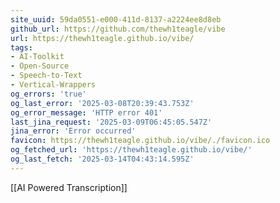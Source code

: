 ```yaml
---
site_uuid: 59da0551-e000-411d-8137-a2224ee8d8eb
github_url: https://github.com/thewh1teagle/vibe
url: https://thewh1teagle.github.io/vibe/
tags:
- AI-Toolkit
- Open-Source
- Speech-to-Text
- Vertical-Wrappers
og_errors: 'true'
og_last_error: '2025-03-08T20:39:43.753Z'
og_error_message: 'HTTP error 401'
last_jina_request: '2025-03-09T06:45:05.547Z'
jina_error: 'Error occurred'
favicon: https://thewh1teagle.github.io/vibe/./favicon.ico
og_fetched_url: 'https://thewh1teagle.github.io/vibe/'
og_last_fetch: '2025-03-14T04:43:14.595Z'
---
```



[[AI Powered Transcription]]

